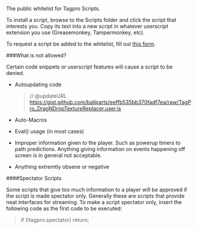 The public whitelist for Tagpro Scripts.

To install a script, browse to the Scripts folder and click the script that interests you. Copy its text into a new script in whatever userscript extension you use (Greasemonkey, Tampermonkey, etc).

To request a script be added to the whitelist, fill out [this form](https://docs.google.com/forms/d/1bepsR7F0Nh5p0XEc2yakD0fqsiY9hUPx63CyZBaLN8w/viewform).


###What is not allowed?

Certain code snippets or userscript features will cause a script to be denied. 

* Autoupdating code
  
  >// @updateURL     https://gist.github.com/ballparts/eeffb535bb370fadf7ea/raw/TagPro_DragNDropTextureReplacer.user.js
* Auto-Macros
* Eval() usage (in most cases)
* Improper information given to the player. Such as powerup timers to path predictions. Anything giving information on events happening off screen is in general not acceptable.
* Anything extremtly obsene or negative
  

####Spectator Scripts

Some scripts that give too much information to a player will be approved if the script is made spectator only. Generally these are scripts that provide neat interfaces for streaming. To make a script spectator only, insert the following code as the first code to be executed:

> if (!tagpro.spectator) return;


